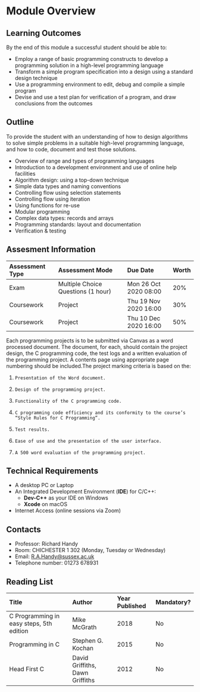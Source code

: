 # Module Overview

## Learning Outcomes

By the end of this module a successful student should be able to:

* Employ a range of basic programming constructs to develop a programming solution in a high-level programming language
* Transform a simple program specification into a design using a standard design technique
* Use a programming environment to edit, debug and compile a simple program
*  Devise and use a test plan for verification of a program, and draw conclusions from the outcomes

## Outline

To provide the student with an understanding of how to design algorithms to solve simple problems in a suitable high-level programming language, and how to code, document and test those solutions. 

* Overview of range and types of programming languages
* Introduction to a development environment and use of online help facilities
* Algorithm design: using a top-down technique
* Simple data types and naming conventions
* Controlling flow using selection statements
* Controlling flow using iteration
* Using functions for re-use
* Modular programming
* Complex data types: records and arrays
* Programming standards: layout and documentation
* Verification & testing

## Assesment Information

| Assessment Type | Assessment Mode | Due Date | Worth |
| :--- | :--- | :--- | :--- |
| Exam | Multiple Choice Questions \(1 hour\) | Mon 26 Oct 2020 08:00 | 20% |
| Coursework | Project | Thu 19 Nov 2020 16:00 | 30% |
| Coursework | Project | Thu 10 Dec 2020 16:00 | 50% |

Each programming projects is to be submitted via Canvas as a word processed document. The document, for each, should contain the project design, the C programming code, the test logs and a written evaluation of the programming project. A contents page using appropriate page numbering should be included.The project marking criteria is based on the:

1.     Presentation of the Word document.
2.     Design of the programming project.
3.     Functionality of the C programming code.
4.     C programming code efficiency and its conformity to the course’s “Style Rules for C Programming”.
5.     Test results.
6.     Ease of use and the presentation of the user interface.
7.     A 500 word evaluation of the programming project.

## Technical Requirements

* A desktop PC or Laptop
* An Integrated Development Environment \(**IDE**\) for C/C++:
  * **Dev-C++** as your IDE on Windows
  * **Xcode** on macOS
* Internet Access \(online sessions via Zoom\)

## Contacts

* Professor: Richard Handy
* Room: CHICHESTER 1 302 \(Monday, Tuesday or Wednesday\) 
* Email: R.A.Handy@sussex.ac.uk 
* Telephone number: 01273 678931

## Reading List

| Title | Author | Year Published | Mandatory? |
| :--- | :--- | :--- | :--- |
| C Programming in easy steps, 5th edition | Mike McGrath | 2018 | No |
| Programming in C | Stephen G. Kochan | 2015 | No |
| Head First C | David Griffiths, Dawn Griffiths | 2012 | No |





